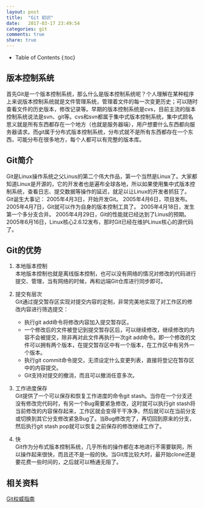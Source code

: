 ```yaml
---
layout: post
title:  "Git 初识"
date:   2017-03-17 23:49:54
categories: git
comments: true
share: true
---
```


* Table of Contents
{:toc}

## 版本控制系统
首先Git是一个版本控制系统，那么什么是版本控制系统呢？个人理解在某种程序上来说版本控制系统就是文件管理系统，管理着文件的每一次变更历史；可以随时查看文件的历史版本，修改记录等。早期的版本控制系统是cvs，目前主流的版本控制系统说法是svn、git等。cvs和svn都属于集中式版本控制系统，集中式顾名思义就是所有东西都存在一个地方（也就是服务器端），用户想要什么东西都向服务器请求。而git属于分布式版本控制系统，分布式就不是所有东西都存在一个东西，可能分布在很多地方，每个人都可以有完整的版本库。

## Git简介
Git是Linux操作系统之父Linus的第二个伟大作品，第一个当然是Linux了。大家都知道Linux是开源的，它的开发者也是遍布全球各地，所以如果使用集中式版本控制系统，查看日志、提交数据等操作的延迟，就足以让Linux的开发者抓狂了。
Git诞生大事记：
2005年4月3日，开始开发Git。
2005年4月6日，项目发布。
2005年4月7日，Git就可以作为自身的版本控制工具了。
2005年4月18日，发生第一个多分支合并。
2005年4月29日，Git的性能就已经达到了Linus的预期。
2005年6月16日，Linux核心2.6.12发布，那时Git已经在维护Linux核心的源代码了。

## Git的优势
1. 本地版本控制  
本地版本控制也就是离线版本控制，也可以没有网络的情况对修改的代码进行提交、管理，当有网络的时候，再和远端Git仓库进行同步即可。

2. 提交有层次  
Git通过提交暂存区实现对提交内容的定制，非常完美地实现了对工作区的修改内容进行筛选提交：
    + 执行git add命令将修改内容加入提交暂存区。
    + 一个修改后的文件被登记到提交暂存区后，可以继续修改，继续修改的内容不会被提交，除非再对此文件再执行一次git add命令。即一个修改的文件可以拥有两个版本，在提交暂存区中有一个版本，在工作区中有另外一个版本。
    + 执行git commit命令提交，无须设定什么变更列表，直接将登记在暂存区中的内容提交。
    + Git支持对提交的撤消，而且可以撤消任意多次。

3. 工作进度保存  
Git提供了一个可以保存和恢复工作进度的命令git stash。当你在一个分支还没有修改完代码时，有另一个Bug需要紧急修改，这时就可以执行git stash将当前修改的内容保存起来，工作区就会变得干干净净，然后就可以在当前分支或切换到其它分支修改紧急Bug了。当Bug修改完了，再切回到原来的分支，然后执行git stash pop就可以恢复之前保存的修改继续工作了。

4. 快  
Git作为分布式版本控制系统，几乎所有的操作都在本地进行不需要联网，所以操作起来很快，而且还不是一般的快。当Git库比较大时，最开始clone还是要花费一些时间的，之后就可以畅通无阻了。

## 相关资料
[Git权威指南](http://www.worldhello.net/gotgit/)